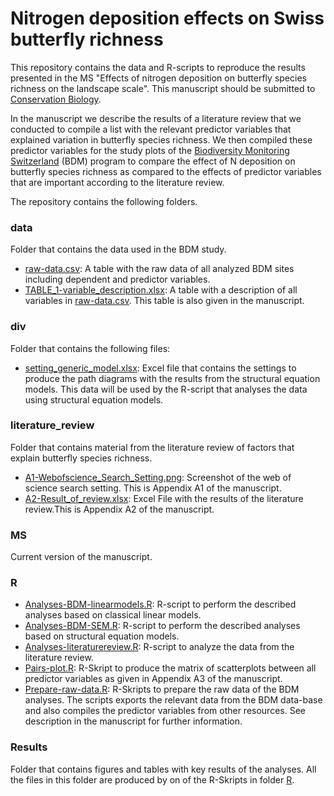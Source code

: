 # Nitrogen deposition effects on Swiss butterfly richness
This repository contains the data and R-scripts to reproduce the results presented in the MS "Effects of nitrogen deposition on butterfly species richness on the landscape scale". This manuscript should be submitted to [Conservation Biology](https://conbio.onlinelibrary.wiley.com/journal/15231739).

In the manuscript we describe the results of a literature review that we conducted to compile a list with the relevant predictor variables that explained variation in butterfly species richness. We then compiled these predictor variables for the study plots of the [Biodiversity Monitoring Switzerland](https://en.wikipedia.org/wiki/Biodiversity_Monitoring_Switzerland) (BDM) program to compare the effect of N deposition on butterfly species richness  as compared to the effects of predictor variables  that are important according to the literature review.

The repository contains the following folders.

### data

Folder that contains the data used in the BDM study.

- [raw-data.csv](data/raw-data.csv): A table with the raw data of all analyzed BDM sites including dependent and predictor variables.  
- [TABLE_1-variable_description.xlsx](data/TABLE_1-variable_description.xlsx): A table with a  description of all variables in [raw-data.csv](data/raw-data.csv). This table is also given in the manuscript.

### div

Folder that contains the following files:

- [setting_generic_model.xlsx](div/setting_generic_model.xlsx): Excel file that contains the settings to produce the path diagrams with the results from the structural equation models. This data will be used by the R-script that analyses the data using structural equation models.

### literature_review

Folder that contains material from the literature review of  factors that explain butterfly species richness.

- [A1-Webofscience_Search_Setting.png](literature_review/A1-Webofscience_Search_Setting.png): Screenshot of the web of science search setting. This is Appendix A1 of the manuscript.
- [A2-Result_of_review.xlsx](leterature_review/A2-Result_of_review.xlsx): Excel File with the results of the literature review.This is Appendix A2 of the manuscript.

### MS

Current version of the manuscript. 

### R

- [Analyses-BDM-linearmodels.R](R/Analyses-BDM-linearmodels.R): R-script to perform the described analyses based on classical linear models.
- [Analyses-BDM-SEM.R](R/Analyses-BDM-SEM.R): R-script to perform the described analyses based on structural equation models.
- [Analyses-literaturereview.R](R/Analyses-literaturereview.R): R-script to analyze the data from the literature review. 
- [Pairs-plot.R](R/Pairs-plot.R): R-Skript to produce the matrix of scatterplots between all predictor variables as given in Appendix A3 of the manuscript.
- [Prepare-raw-data.R](R/Prepare-raw-data.R): R-Skripts to prepare the raw data of the BDM analyses. The scripts exports the relevant data from the BDM data-base and also compiles the predictor variables from other resources. See description in the manuscript for further information.

### Results

Folder that contains figures and tables with key results of the analyses. All the files in this folder are produced by on of the R-Skripts in folder [R](R). 


